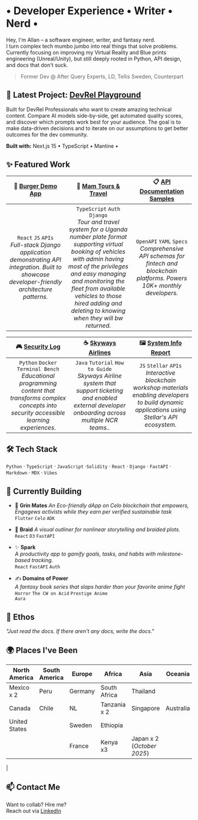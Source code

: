 # • Developer Experience • Writer • Nerd •

Hey, I'm Allan – a software engineer, writer, and fantasy nerd. <br>
I turn complex tech mumbo jumbo into real things that solve problems. <br>
Currently focusing on improving my Virtual Reality and Blue prints engineering (Unreal/Unity), but still deeply rooted in Python, API design, and docs that don't suck.

> Former Dev @ After Query Experts, LD, Tellis Sweden, Counterpart

## 🚀 Latest Project: [DevRel Playground](https://www.devrel-playground.com/)

Built for DevRel Professionals who want to create amazing technical content. Compare AI models side-by-side, get automated quality scores, and discover which prompts work best for your audience. The goal is to make data-driven decisions and to iterate on our assumptions to get better outcomes for the dev community.

**Built with:** Next.js 15 • TypeScript • Mantine •

## ✨ Featured Work

|🍔 <a href="https://burgersdemo.ncrcloud.com/Peachtree-Burger/">Burger Demo App</a>| 🧾 <a href="https://github.com/Allo-lala/mam-tours-travel">Mam Tours & Travel</a>| 📋 <a href="https://github.com/Allo-lala/">API Documentation Samples</a>|
|:---:|:---:|:---:|
|<code>React</code> <code>JS</code> <code>APIs</code><br><em>Full-stack Django application demonstrating API integration. Built to showcase developer-friendly architecture patterns.</em> | <code>TypeScript</code> <code>Auth</code> <code>Django</code><br> <em>Tour and travel system for a Uganda number plate format supporting virtual booking of vehicles with admin having most of the privileges and easy managing and monitoring the fleet from available vehicles to those hired adding and deleting to knowing when they will bw returned.</em>|<code>OpenAPI</code> <code>YAML</code> <code>Specs</code><br><em>Comprehensive API schemas for fintech and blockchain platforms. Powers 10K+ monthly developers.</em>|

|🎮 <a href="https://github.com/Allo-lala/">Security Log </a>|☕ <a href="air-ticketing-sytem.vercel.app">Skyways Airlines</a>|🖼️ <a href="https://github.com/Allo-lala/">System Info Report</a>|
|:---:|:---:|:---:|
|<code>Python</code> <code>Docker</code> <code>Terminal Bench</code> <br> <em>Educational programming content that transforms complex concepts into security accessible learning experiences.</em>|<code>Java</code> <code>Tutorial</code> <code>How to Guide</code><br><em>Skyways Airline system that support ticketing and enabled external developer onboarding across multiple NCR teams..</em>|<code>JS</code> <code>Stellar</code> <code>APIs</code><br> <em>Interactive blockchain workshop materials enabling developers to build dynamic applications using Stellar's API ecosystem.</em>|

## 🛠 Tech Stack

`Python` · `TypeScript` · `JavaScript` ·`Solidity` · `React` · `Django` · `FastAPI` · `Markdown` · `MDX` · `Vibes`  

## 🧠 Currently Building

- 🌿 **Grin Mates** 
  *An Eco-friendly dApp on Celo blockchain that empowers, Engagews activists while they earn per verified sustainable task*  
  <code>Flutter</code> <code>Celo</code> <code>ADK</code>


- 🧵 **Braid** 
  *A visual outliner for nonlinear storytelling and braided plots.*  
  <code>React</code> <code>D3</code> <code>FastAPI</code>

- ✨ **Spark**  
  *A productivity app to gamify goals, tasks, and habits with milestone-based tracking.*  
  <code>React</code> <code>FastAPI</code> <code>Auth</code>

- ✍️ **Domains of Power**  
  *A fantasy book series that slaps harder than your favorite anime fight*  
  <code>Horror</code> <code>The CW on Acid</code> <code>Prestige Anime Aura</code>

## 🧃 Ethos
_"Just read the docs. If there aren't any docs, write the docs."_

## 🌍 Places I've Been

| North America | South America | Europe   | Africa       | Asia          | Oceania   |  
|---------------|---------------|----------|--------------|---------------|-----------|
| Mexico x 2    |   Peru        | Germany  | South Africa | Thailand      |           |            
| Canada        |   Chile       | NL       | Tanzania x 2 | Singapore     | Australia | 
| United States |               | Sweden   | Ethiopia     |                           |            
|               |               | France   | Kenya x3     | Japan x 2 (*October 2025*)|           
| 

## 📫 Contact Me

Want to collab? Hire me?  
Reach out via [LinkedIn](https://www.linkedin.com/in/kyagulanyi-allan-75050b221/)
